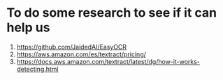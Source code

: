 # To do some research to see if it can help us

1. https://github.com/JaidedAI/EasyOCR
2. https://aws.amazon.com/es/textract/pricing/
3. https://docs.aws.amazon.com/textract/latest/dg/how-it-works-detecting.html

